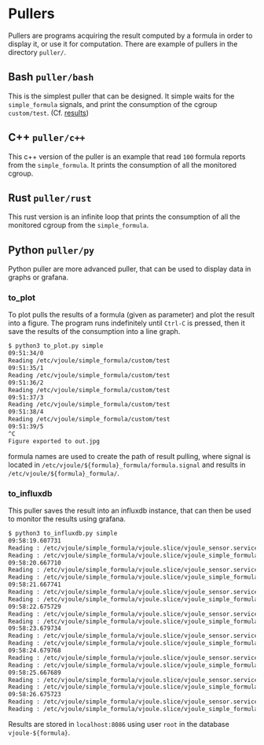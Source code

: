 # Pullers


Pullers are programs acquiring the result computed by a formula in
order to display it, or use it for computation. There are example of
pullers in the directory `puller/`.

## Bash `puller/bash`

This is the simplest puller that can be designed. It simple waits for
the `simple_formula` signals, and print the consumption of the cgroup
`custom/test`. (Cf. [results](../simple-formula/index.html#results))


## C++ `puller/c++`

This c++ version of the puller is an example that read `100` formula
reports from the `simple_formula`. It prints the consumption of all
the monitored cgroup.

## Rust `puller/rust`

This rust version is an infinite loop that prints the consumption of
all the monitored cgroup from the `simple_formula`.

## Python `puller/py`

Python puller are more advanced puller, that can be used to display
data in graphs or grafana.

### to_plot

To plot pulls the results of a formula (given as parameter) and plot
the result into a figure. The program runs indefinitely until `Ctrl-C`
is pressed, then it save the results of the consumption into a line
graph.

```bash
$ python3 to_plot.py simple
09:51:34/0
Reading /etc/vjoule/simple_formula/custom/test
09:51:35/1
Reading /etc/vjoule/simple_formula/custom/test
09:51:36/2
Reading /etc/vjoule/simple_formula/custom/test
09:51:37/3
Reading /etc/vjoule/simple_formula/custom/test
09:51:38/4
Reading /etc/vjoule/simple_formula/custom/test
09:51:39/5
^C
Figure exported to out.jpg
```

formula names are used to create the path of result pulling, where
signal is located in
`/etc/vjoule/${formula}_formula/formula.signal` and results in
`/etc/vjoule/${formula}_formula/`.


### to_influxdb

This puller saves the result into an influxdb instance, that can then
be used to monitor the results using grafana. 

```bash 
$ python3 to_influxdb.py simple
09:58:19.607731
Reading : /etc/vjoule/simple_formula/vjoule.slice/vjoule_sensor.service
Reading : /etc/vjoule/simple_formula/vjoule.slice/vjoule_simple_formula.service
09:58:20.667710
Reading : /etc/vjoule/simple_formula/vjoule.slice/vjoule_sensor.service
Reading : /etc/vjoule/simple_formula/vjoule.slice/vjoule_simple_formula.service
09:58:21.667741
Reading : /etc/vjoule/simple_formula/vjoule.slice/vjoule_sensor.service
Reading : /etc/vjoule/simple_formula/vjoule.slice/vjoule_simple_formula.service
09:58:22.675729
Reading : /etc/vjoule/simple_formula/vjoule.slice/vjoule_sensor.service
Reading : /etc/vjoule/simple_formula/vjoule.slice/vjoule_simple_formula.service
09:58:23.679734
Reading : /etc/vjoule/simple_formula/vjoule.slice/vjoule_sensor.service
Reading : /etc/vjoule/simple_formula/vjoule.slice/vjoule_simple_formula.service
09:58:24.679768
Reading : /etc/vjoule/simple_formula/vjoule.slice/vjoule_sensor.service
Reading : /etc/vjoule/simple_formula/vjoule.slice/vjoule_simple_formula.service
09:58:25.667689
Reading : /etc/vjoule/simple_formula/vjoule.slice/vjoule_sensor.service
Reading : /etc/vjoule/simple_formula/vjoule.slice/vjoule_simple_formula.service
09:58:26.675723
Reading : /etc/vjoule/simple_formula/vjoule.slice/vjoule_sensor.service
Reading : /etc/vjoule/simple_formula/vjoule.slice/vjoule_simple_formula.service
```

Results are stored in `localhost:8086` using user `root` in the
database `vjoule-${formula}`.
